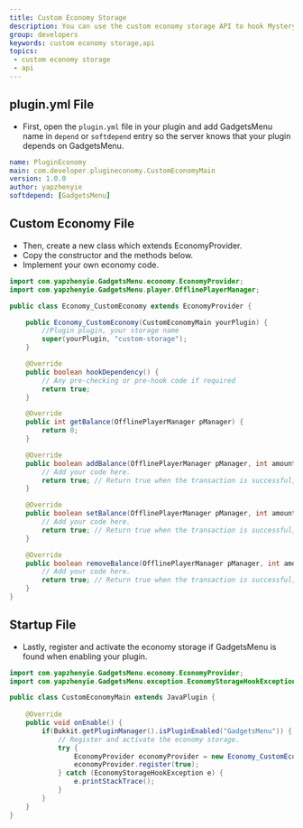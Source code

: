 ```yaml
---
title: Custom Economy Storage
description: You can use the custom economy storage API to hook Mystery Dust with your own economy system.
group: developers
keywords: custom economy storage,api
topics:
 - custom economy storage
 - api
---
```


## plugin.yml File
 - First, open the `plugin.yml` file in your plugin and add GadgetsMenu name in `depend` or `softdepend` entry so the server knows that your plugin depends on GadgetsMenu.

```yaml
name: PluginEconomy
main: com.developer.plugineconomy.CustomEconomyMain
version: 1.0.0
author: yapzhenyie
softdepend: [GadgetsMenu]
```

## Custom Economy File
 - Then, create a new class which extends EconomyProvider.
 - Copy the constructor and the methods below.
 - Implement your own economy code.

```java
import com.yapzhenyie.GadgetsMenu.economy.EconomyProvider;
import com.yapzhenyie.GadgetsMenu.player.OfflinePlayerManager;

public class Economy_CustomEconomy extends EconomyProvider {

	public Economy_CustomEconomy(CustomEconomyMain yourPlugin) {
        //Plugin plugin, your storage name
		super(yourPlugin, "custom-storage");
	}

    @Override
    public boolean hookDependency() {
		// Any pre-checking or pre-hook code if required
        return true;
    }

	@Override
	public int getBalance(OfflinePlayerManager pManager) {
		return 0;
	}

	@Override
	public boolean addBalance(OfflinePlayerManager pManager, int amount) {
		// Add your code here.
		return true; // Return true when the transaction is successful, otherwise return false.
	}

	@Override
	public boolean setBalance(OfflinePlayerManager pManager, int amount) {
		// Add your code here.
		return true; // Return true when the transaction is successful, otherwise return false.
	}

	@Override
	public boolean removeBalance(OfflinePlayerManager pManager, int amount) {
		// Add your code here.
		return true; // Return true when the transaction is successful, otherwise return false.
	}
}
```

## Startup File
 - Lastly, register and activate the economy storage if GadgetsMenu is found when enabling your plugin.

```java
import com.yapzhenyie.GadgetsMenu.economy.EconomyProvider;
import com.yapzhenyie.GadgetsMenu.exception.EconomyStorageHookException;

public class CustomEconomyMain extends JavaPlugin {
	
	@Override
	public void onEnable() {
		if(Bukkit.getPluginManager().isPluginEnabled("GadgetsMenu")) {
			// Register and activate the economy storage.
			try {
				EconomyProvider economyProvider = new Economy_CustomEconomy(this);
				economyProvider.register(true);
			} catch (EconomyStorageHookException e) {
				e.printStackTrace();
			}
		}
	}
}
```


